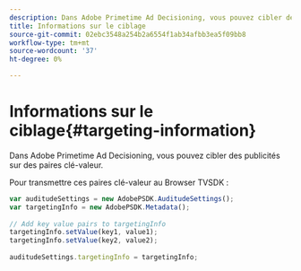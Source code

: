 ```yaml
---
description: Dans Adobe Primetime Ad Decisioning, vous pouvez cibler des publicités sur des paires clé-valeur.
title: Informations sur le ciblage
source-git-commit: 02ebc3548a254b2a6554f1ab34afbb3ea5f09bb8
workflow-type: tm+mt
source-wordcount: '37'
ht-degree: 0%

---
```


# Informations sur le ciblage{#targeting-information}

Dans Adobe Primetime Ad Decisioning, vous pouvez cibler des publicités sur des paires clé-valeur.

Pour transmettre ces paires clé-valeur au Browser TVSDK :

```js
var auditudeSettings = new AdobePSDK.AuditudeSettings(); 
var targetingInfo = new AdobePSDK.Metadata(); 
 
// Add key value pairs to targetingInfo 
targetingInfo.setValue(key1, value1); 
targetingInfo.setValue(key2, value2); 
 
auditudeSettings.targetingInfo = targetingInfo;
```
